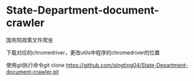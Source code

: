 # State-Department-document-crawler
国务院政策文件爬虫

下载对应的chromedriver，更改utils中程序的chromedriver的位置

使用git执行命令git clone https://github.com/qingting04/State-Department-document-crawler.git
